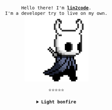 <p align="center">
<br>
<samp>
Hello there! I'm 
<b><a rel="nofollow noopener noreferrer" target="_blank" href="https://lin2code.github.io">lin2code</a></b>.
<br>I'm a developer try to live on my own.<br>
</samp>

<img src="img/hollor_knight3.gif" width="200"/>

<p align="center">
⭐️⭐️⭐️⭐️⭐️
</p> 
</p>

<details align="center">
<summary> <b> <samp> Light bonfire </samp></b></summary>
<samp>
<b><h2 style="color: #fc6203">B O N F I R E&nbsp;L I T !</h2> </b>

<img src="img/bonefire.gif" width="200"/>

<p align="center">
生死有命 富贵在天
</p> 
</samp>
</details>
